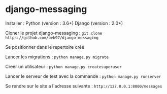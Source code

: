 # django-messaging

Installer :
Python (version : 3.6+)
Django (version : 2.0+)

Cloner le projet django-messaging :
    `git clone https://github.com/beb97/django-messaging`

Se positionner dans le repertoire créé

Lancer les migrations :
     `python manage.py migrate`

Creer un utilisateur :
    `python manage.py createsuperuser`

Lancer le serveur de test avec la commande :
    `python manage.py runserver`

Se rendre sur le site a l'adresse suivante :
    `http://127.0.0.1:8000/messages`
